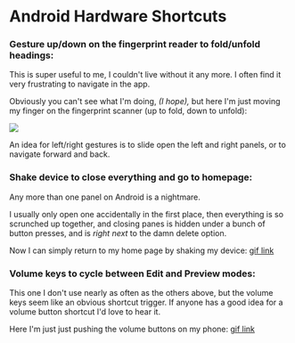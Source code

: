 # Android Hardware Shortcuts

### Gesture up/down on the fingerprint reader to fold/unfold headings:
This is super useful to me, I couldn't live without it any more. I often find it very frustrating to navigate in the app.

Obviously you can't see what I'm doing, *(I hope),* but here I'm just moving my finger on the fingerprint scanner (up to fold, down to unfold):

![](https://i.imgur.com/Wk9HyTQ.gif)

An idea for left/right gestures is to slide open the left and right panels, or to navigate forward and back.

### Shake device to close everything and go to homepage:
Any more than one panel on Android is a nightmare.

I usually only open one accidentally in the first place, then everything is so scrunched up together, and closing panes is hidden under a bunch of button presses, and is *right next* to the damn delete option.

Now I can simply return to my home page by shaking my device:
[gif link](https://i.imgur.com/MxOOqck.gif)

### Volume keys to cycle between Edit and Preview modes:
This one I don't use nearly as often as the others above, but the volume keys seem like an obvious shortcut trigger. If anyone has a good idea for a volume button shortcut I'd love to hear it.

Here I'm just just pushing the volume buttons on my phone:
[gif link](https://i.imgur.com/q7QefV4.gif)
